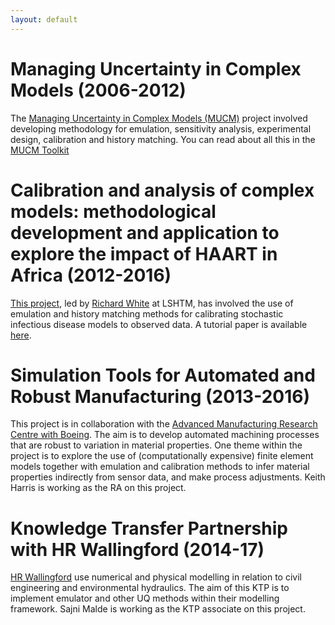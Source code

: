 ```yaml
---
layout: default
---
```


# Managing Uncertainty in Complex Models (2006-2012)
The [Managing Uncertainty in Complex Models (MUCM)](http://www.mucm.ac.uk/Pages/MUCM.html) project involved developing methodology for emulation, sensitivity analysis, experimental design, calibration and history matching. You can read about all this in the [MUCM Toolkit](http://mucm.aston.ac.uk/MUCM/MUCMToolkit/index.php?page=MetaHomePage.html) 

# Calibration and analysis of complex models: methodological development and application to explore the impact of HAART in Africa (2012-2016)
[This project](http://cmmid.lshtm.ac.uk/mrccalib/), led by [Richard White](http://www.lshtm.ac.uk/aboutus/people/white.richard) at LSHTM, has involved the use of emulation and history matching methods for calibrating stochastic infectious disease models to observed data. A tutorial paper is available [here](http://journals.plos.org/ploscompbiol/article?id=10.1371/journal.pcbi.1003968).

# Simulation Tools for Automated and Robust Manufacturing (2013-2016)
This project is in collaboration with the [Advanced Manufacturing Research Centre with Boeing](http://www.amrc.co.uk/). The aim is to develop automated machining processes that are robust to variation in material properties. One theme within the project is to explore the use of (computationally expensive) finite element models together with emulation and calibration methods to infer material properties indirectly from sensor data, and make process adjustments. Keith Harris is working as the RA on this project.

# Knowledge Transfer Partnership with HR Wallingford (2014-17)
[HR Wallingford](http://www.hrwallingford.com/) use numerical and physical modelling in relation to civil engineering and environmental hydraulics. The aim of this KTP is to implement emulator and other UQ methods within their modelling framework. Sajni Malde is working as the KTP associate on this project.
